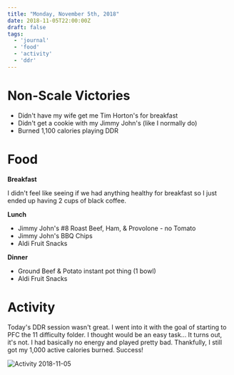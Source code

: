 ```yaml
---
title: "Monday, November 5th, 2018"
date: 2018-11-05T22:00:00Z
draft: false
tags:
  - 'journal'
  - 'food'
  - 'activity'
  - 'ddr'
---
```

<!--more-->

# Non-Scale Victories
- Didn't have my wife get me Tim Horton's for breakfast
- Didn't get a cookie with my Jimmy John's (like I normally do)
- Burned 1,100 calories playing DDR

# Food
**Breakfast**

I didn't feel like seeing if we had anything healthy for breakfast so I just ended up having 2 cups of black coffee. 

**Lunch**

- Jimmy John's #8 Roast Beef, Ham, & Provolone - no Tomato
- Jimmy John's BBQ Chips
- Aldi Fruit Snacks

**Dinner**

- Ground Beef & Potato instant pot thing (1 bowl)
- Aldi Fruit Snacks

# Activity

Today's DDR session wasn't great. I went into it with the goal of starting to PFC the 11 difficulty folder. I thought would be an easy task... It turns out, it's not. I had basically no energy and played pretty bad. Thankfully, I still got my 1,000 active calories burned. Success!

![Activity 2018-11-05](/images/activity_2018-11-05.jpg)
